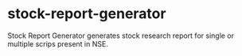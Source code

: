 # stock-report-generator
Stock Report Generator generates stock research report for single or multiple scrips present in NSE.
